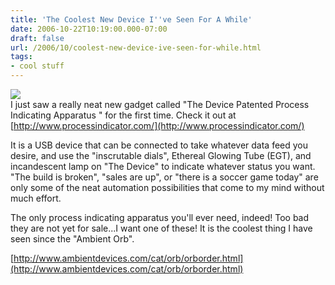 ```yaml
---
title: 'The Coolest New Device I''ve Seen For A While'
date: 2006-10-22T10:19:00.000-07:00
draft: false
url: /2006/10/coolest-new-device-ive-seen-for-while.html
tags: 
- cool stuff
---
```


[![](http://www.processindicator.com/thumbs/IMGP0532.JPG)](http://www.processindicator.com/thumbs/IMGP0532.JPG)  
I just saw a really neat new gadget called "The Device Patented Process Indicating Apparatus " for the first time. Check it out at [http://www.processindicator.com/](http://www.processindicator.com/)  
  
It is a USB device that can be connected to take whatever data feed you desire, and use the "inscrutable dials", Ethereal Glowing Tube (EGT), and incandescent lamp on "The Device" to indicate whatever status you want. "The build is broken", "sales are up", or "there is a soccer game today" are only some of the neat automation possibilities that come to my mind without much effort.  
  
The only process indicating apparatus you'll ever need, indeed! Too bad they are not yet for sale...I want one of these! It is the coolest thing I have seen since the "Ambient Orb".  
  
[http://www.ambientdevices.com/cat/orb/orborder.html](http://www.ambientdevices.com/cat/orb/orborder.html)
